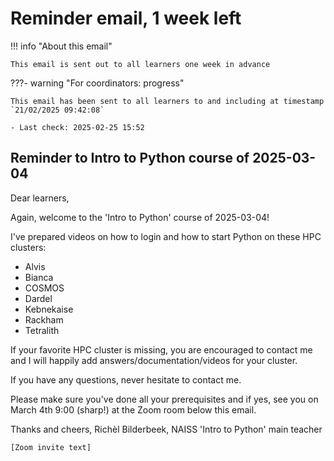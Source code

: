 # Reminder email, 1 week left

!!! info "About this email"

    This email is sent out to all learners one week in advance

???- warning "For coordinators: progress"

    This email has been sent to all learners to and including at timestamp
    `21/02/2025 09:42:08`

    - Last check: 2025-02-25 15:52

<!-- markdownlint-disable MD013 --><!-- Allow clean copy-paste of 80+ characters -->

## Reminder to Intro to Python course of 2025-03-04

Dear learners,

Again, welcome to the 'Intro to Python' course of 2025-03-04!

I've prepared videos on how to login and how to start Python
on these HPC clusters:

- Alvis
- Bianca
- COSMOS
- Dardel
- Kebnekaise
- Rackham
- Tetralith

If your favorite HPC cluster is missing, you are encouraged to contact me and I will happily add answers/documentation/videos for your cluster.

If you have any questions, never hesitate to contact me.

Please make sure you've done all your prerequisites and if yes, see you on March 4th 9:00 (sharp!) at the Zoom room below this email.

Thanks and cheers, Richèl Bilderbeek, NAISS 'Intro to Python' main teacher

`[Zoom invite text]`

<!-- markdownlint-enable MD013 -->
